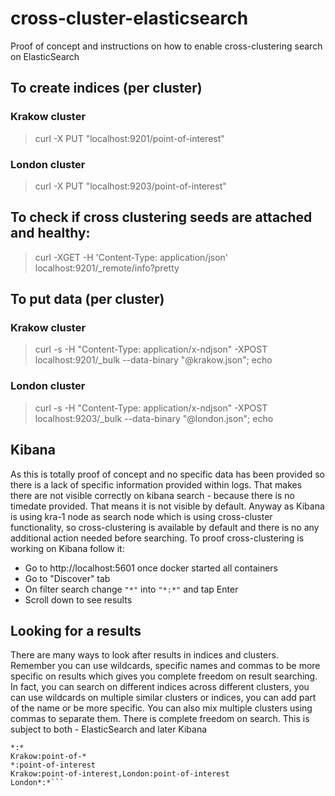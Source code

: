# cross-cluster-elasticsearch
Proof of concept and instructions on how to enable cross-clustering search on ElasticSearch


## To create indices (per cluster)
### Krakow cluster
> curl -X PUT "localhost:9201/point-of-interest"
### London cluster
> curl -X PUT "localhost:9203/point-of-interest"

## To check if cross clustering seeds are attached and healthy:
> curl -XGET -H 'Content-Type: application/json' localhost:9201/_remote/info?pretty

## To put data (per cluster)
### Krakow cluster
> curl -s -H "Content-Type: application/x-ndjson" -XPOST localhost:9201/_bulk --data-binary "@krakow.json"; echo
### London cluster
> curl -s -H "Content-Type: application/x-ndjson" -XPOST localhost:9203/_bulk --data-binary "@london.json"; echo

## Kibana
As this is totally proof of concept and no specific data has been provided so there is a lack of specific information provided within logs. That makes there are not visible correctly on kibana search - because there is no timedate provided. That means it is not visible by default. Anyway as Kibana is using kra-1 node as search node which is using cross-cluster functionality, so cross-clustering is available by default and there is no any additional action needed before searching. To proof cross-clustering is working on Kibana follow it:

* Go to http://localhost:5601 once docker started all containers
* Go to "Discover" tab
* On filter search change `"*"` into `"*:*"` and tap Enter
* Scroll down to see results

## Looking for a results

There are many ways to look after results in indices and clusters. Remember you can use wildcards, specific names and commas to be more specific on results which gives you complete freedom on result searching. In fact, you can search on different indices across different clusters, you can use wildcards on multiple similar clusters or indices, you can add part of the name or be more specific. You can also mix multiple clusters using commas to separate them. There is complete freedom on search. This is subject to both - ElasticSearch and later Kibana

```London:point-of-interest
*:*
Krakow:point-of-*
*:point-of-interest
Krakow:point-of-interest,London:point-of-interest
London*:*```
